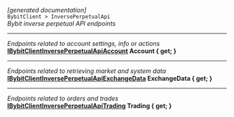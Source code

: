 *[generated documentation]*  
`BybitClient > InversePerpetualApi `  
*Bybit inverse perpetual API endpoints*
  
***
*Endpoints related to account settings, info or actions*  
**[IBybitClientInversePerpetualApiAccount](https://github.com/JKorf/Bybit.Net/wiki/IBybitClientInversePerpetualApiAccount) Account { get; }**  
***
*Endpoints related to retrieving market and system data*  
**[IBybitClientInversePerpetualApiExchangeData](https://github.com/JKorf/Bybit.Net/wiki/IBybitClientInversePerpetualApiExchangeData) ExchangeData { get; }**  
***
*Endpoints related to orders and trades*  
**[IBybitClientInversePerpetualApiTrading](https://github.com/JKorf/Bybit.Net/wiki/IBybitClientInversePerpetualApiTrading) Trading { get; }**  
